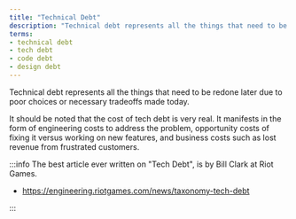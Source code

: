 ```yaml
---
title: "Technical Debt"
description: "Technical debt represents all the things that need to be redone later due to poor choices or necessary tradeoffs made today."
terms:
- technical debt
- tech debt
- code debt
- design debt
---
```

Technical debt represents all the things that need to be redone later due to poor choices or necessary tradeoffs made today.

It should be noted that the cost of tech debt is very real. It manifests in the form of engineering costs to address the problem, opportunity costs of fixing it versus working on new features, and business costs such as lost revenue from frustrated customers.

:::info
The best article ever written on "Tech Debt", is by Bill Clark at Riot Games.

- https://engineering.riotgames.com/news/taxonomy-tech-debt

:::

